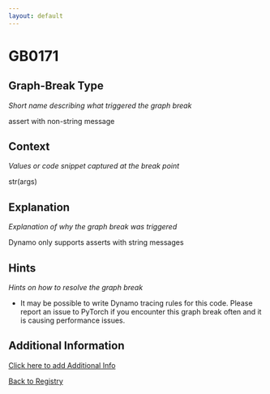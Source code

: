 ```yaml
---
layout: default
---
```

# GB0171

## Graph-Break Type
*Short name describing what triggered the graph break*

assert with non-string message

## Context
*Values or code snippet captured at the break point*

str(args)

## Explanation
*Explanation of why the graph break was triggered*

Dynamo only supports asserts with string messages

## Hints
*Hints on how to resolve the graph break*

- It may be possible to write Dynamo tracing rules for this code. Please report an issue to PyTorch if you encounter this graph break often and it is causing performance issues.


## Additional Information

<!-- ADDITIONAL INFORMATION START - Add custom information below this line -->

<!-- ADDITIONAL INFORMATION END -->


[Click here to add Additional Info](https://github.com/meta-pytorch/compile-graph-break-site/edit/main/docs/gb/gb0171.md)

[Back to Registry](../index.html)
